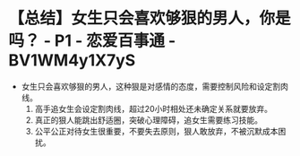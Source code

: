 # 【总结】女生只会喜欢够狠的男人，你是吗？ - P1 - 恋爱百事通 - BV1WM4y1X7yS

-   女生只会喜欢够狠的男人，这种狠是对感情的态度，需要控制风险和设定割肉线。
    1.  高手追女生会设定割肉线，超过20小时相处还未确定关系就要放弃。
    2.  真正的狠人能跳出舒适圈，突破心理障碍，追女生需要练习技能。
    3.  公平公正对待女生很重要，不要失去原则，狠人敢放弃，不被沉默成本困扰。